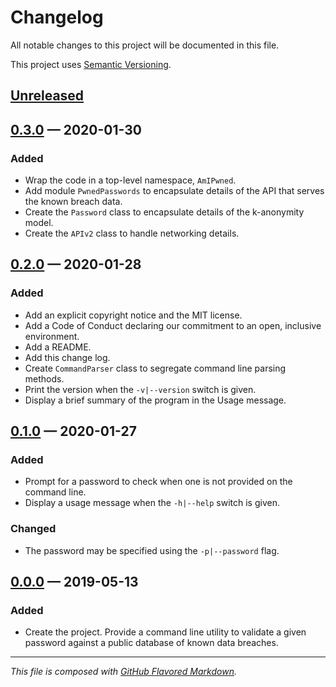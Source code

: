 # Changelog
All notable changes to this project will be documented in this file.

This project uses [Semantic Versioning][sv].

## [Unreleased][new]

## [0.3.0][0.3.0] — 2020-01-30

### Added
- Wrap the code in a top-level namespace, `AmIPwned`.
- Add module `PwnedPasswords` to encapsulate details of the API that serves the
  known breach data.
- Create the `Password` class to encapsulate details of the k-anonymity model.
- Create the `APIv2` class to handle networking details.

## [0.2.0][0.2.0] — 2020-01-28

### Added
- Add an explicit copyright notice and the MIT license.
- Add a Code of Conduct declaring our commitment to an open, inclusive
  environment.
- Add a README.
- Add this change log.
- Create `CommandParser` class to segregate command line parsing methods.
- Print the version when the `-v|--version` switch is given.
- Display a brief summary of the program in the Usage message.

## [0.1.0][0.1.0] — 2020-01-27

### Added
- Prompt for a password to check when one is not provided on the command line.
- Display a usage message when the `-h|--help` switch is given.

### Changed
- The password may be specified using the `-p|--password` flag.

## [0.0.0][0.0.0] — 2019-05-13

### Added
- Create the project. Provide a command line utility to validate a given
  password against a public database of known data breaches.

---
_This file is composed with [GitHub Flavored Markdown][gfm]._

[gfm]: https://github.github.com/gfm/
[sv]: https://semver.org

[new]: https://github.com/petejh/amipwned/compare/HEAD..v0.3.0
[0.3.0]: https://github.com/petejh/amipwned/releases/tag/v0.3.0
[0.2.0]: https://github.com/petejh/amipwned/releases/tag/v0.2.0
[0.1.0]: https://github.com/petejh/amipwned/releases/tag/v0.1.0
[0.0.0]: https://github.com/petejh/amipwned/releases/tag/v0.0.0
